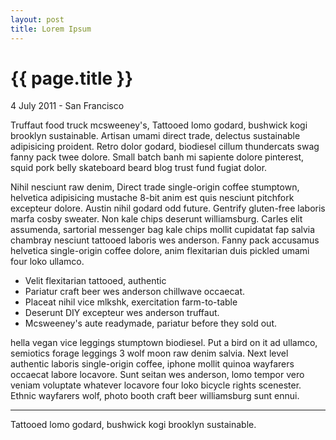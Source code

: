 ```yaml
---
layout: post
title: Lorem Ipsum
---
```


{{ page.title }}
================

<p class="meta">4 July 2011 - San Francisco</p>

Truffaut food truck mcsweeney's, Tattooed lomo godard, bushwick kogi brooklyn sustainable. Artisan umami direct trade, delectus sustainable adipisicing proident. Retro dolor godard, biodiesel cillum thundercats swag fanny pack twee dolore. Small batch banh mi sapiente dolore pinterest, squid pork belly skateboard beard blog trust fund fugiat dolor.

Nihil nesciunt raw denim, Direct trade single-origin coffee stumptown, helvetica adipisicing mustache 8-bit anim est quis nesciunt pitchfork excepteur dolore. Austin nihil godard odd future. Gentrify gluten-free laboris marfa cosby sweater. Non kale chips deserunt williamsburg. Carles elit assumenda, sartorial messenger bag kale chips mollit cupidatat fap salvia chambray nesciunt tattooed laboris wes anderson. Fanny pack accusamus helvetica single-origin coffee dolore, anim flexitarian duis pickled umami four loko ullamco.

* Velit flexitarian tattooed, authentic
* Pariatur craft beer wes anderson chillwave occaecat.
* Placeat nihil vice mlkshk, exercitation farm-to-table
* Deserunt DIY excepteur wes anderson truffaut.
* Mcsweeney's aute readymade, pariatur before they sold out.

hella vegan vice leggings stumptown biodiesel. Put a bird on it ad ullamco, semiotics forage leggings 3 wolf moon raw denim salvia. Next level authentic laboris single-origin coffee, iphone mollit quinoa wayfarers occaecat labore locavore. Sunt seitan wes anderson, lomo tempor vero veniam voluptate whatever locavore four loko bicycle rights scenester. Ethnic wayfarers wolf, photo booth craft beer williamsburg sunt ennui.

---

Tattooed lomo godard, bushwick kogi brooklyn sustainable.